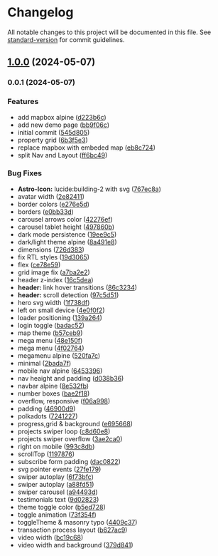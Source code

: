 # Changelog

All notable changes to this project will be documented in this file. See [standard-version](https://github.com/conventional-changelog/standard-version) for commit guidelines.

## [1.0.0](https://github.com/cssninjaStudio/masonry/compare/v0.0.1...v1.0.0) (2024-05-07)

### 0.0.1 (2024-05-07)


### Features

* add mapbox alpine ([d223b6c](https://github.com/cssninjaStudio/masonry/commit/d223b6c70827e32bb6415eb23c5cebcfa9d79055))
* add new demo page ([bb9f06c](https://github.com/cssninjaStudio/masonry/commit/bb9f06c3f0e0a423145324fa17db09f22c8b14b9))
* initial commit ([545d805](https://github.com/cssninjaStudio/masonry/commit/545d805e8df86ff733caf321b06f8f474451bc1b))
* property grid ([6b3f5e3](https://github.com/cssninjaStudio/masonry/commit/6b3f5e376af4a6b95d378b1eb17e0b6faa93e2bd))
* replace mapbox with embeded map ([eb8c724](https://github.com/cssninjaStudio/masonry/commit/eb8c724726d8b4022944557699d2a5d5fc040772))
* split Nav and Layout ([ff6bc49](https://github.com/cssninjaStudio/masonry/commit/ff6bc498729947a14958543b3ebe19b2d6a0c8cd))


### Bug Fixes

* **Astro-Icon:** lucide:building-2 with svg ([767ec8a](https://github.com/cssninjaStudio/masonry/commit/767ec8acfcf9f02a32d8a9c5fabbd64694f2ef08))
* avatar width ([2e82411](https://github.com/cssninjaStudio/masonry/commit/2e824116f433841ab8dfe68be839a75e1a7083b0))
* border colors ([e276e5d](https://github.com/cssninjaStudio/masonry/commit/e276e5da9c023a637d012bfb26b944fbc5ae174d))
* borders ([e0bb33d](https://github.com/cssninjaStudio/masonry/commit/e0bb33d869a46f1ef4248f814279ddf0493f07a6))
* carousel arrows color ([42276ef](https://github.com/cssninjaStudio/masonry/commit/42276ef75d4a33ca9d960b89d2cad3299bde9ab9))
* carousel tablet height ([497860b](https://github.com/cssninjaStudio/masonry/commit/497860b1eb3158b437d741bf4d557ff553d43fc2))
* dark mode persistence ([19ee9c5](https://github.com/cssninjaStudio/masonry/commit/19ee9c5d63da4c18a49c77dc8e4018323acb28f3))
* dark/light theme alpine ([8a491e8](https://github.com/cssninjaStudio/masonry/commit/8a491e832c8086ee87e30ca4eb1e5f6f9a80e9e2))
* dimensions ([726d383](https://github.com/cssninjaStudio/masonry/commit/726d383f52280e2f3b51dc27acf2700d4757a893))
* fix RTL styles ([19d3065](https://github.com/cssninjaStudio/masonry/commit/19d3065ceae5d1956a7ca9cfb2411553cd9a7315))
* flex ([ce78e59](https://github.com/cssninjaStudio/masonry/commit/ce78e59029eff10083c7d17c8dd53f6ebffffee4))
* grid image fix ([a7ba2e2](https://github.com/cssninjaStudio/masonry/commit/a7ba2e2ba395f0695573f7692645c8540f939d63))
* header z-index ([16c5dea](https://github.com/cssninjaStudio/masonry/commit/16c5dead6f4516c22d0d7cd2ec3491d5953b5cdc))
* **header:** link hover transitions ([86c3234](https://github.com/cssninjaStudio/masonry/commit/86c3234f411fbe0b62b2f6847d7129dca761a491))
* **header:** scroll detection ([97c5d51](https://github.com/cssninjaStudio/masonry/commit/97c5d519b9dc3f010f427eb69a2e7eebce47b1dc))
* hero svg width ([1f738df](https://github.com/cssninjaStudio/masonry/commit/1f738df5a678ba791b403c80265bdc142807c64d))
* left on small device ([4e0f0f2](https://github.com/cssninjaStudio/masonry/commit/4e0f0f25ec24b4bc4b5ab680b882d7410cec3ba6))
* loader positioning ([139a264](https://github.com/cssninjaStudio/masonry/commit/139a26427db9fdb6b64d98bacadc5b237c0db2d6))
* login toggle ([badac52](https://github.com/cssninjaStudio/masonry/commit/badac523391cb0d6434ff24100b30a04f96a079c))
* map theme ([b57ceb9](https://github.com/cssninjaStudio/masonry/commit/b57ceb9d464199aa306aaeb1eaf5435374ab21f5))
* mega menu ([48e150f](https://github.com/cssninjaStudio/masonry/commit/48e150ffa656dae3e826618c74f4e6c6024b489e))
* mega menu ([4f02764](https://github.com/cssninjaStudio/masonry/commit/4f0276465d5c01a29273a47e8dd5613503195555))
* megamenu alpine ([520fa7c](https://github.com/cssninjaStudio/masonry/commit/520fa7cdaf31c9ef88cd1c3892c0d41712925c11))
* minimal ([2bada7f](https://github.com/cssninjaStudio/masonry/commit/2bada7fabecdb9872ca3eb93e5973111e349df53))
* mobile nav alpine ([6453396](https://github.com/cssninjaStudio/masonry/commit/64533968a34cfde9a4c79c11789c0dfaa8e918ba))
* nav heaight and padding ([d038b36](https://github.com/cssninjaStudio/masonry/commit/d038b36ddfc08fa70410a03bcfd6a578ef693c9e))
* navbar alpine ([8e532fb](https://github.com/cssninjaStudio/masonry/commit/8e532fb8339829a1e5614e53f3db9288240f36a2))
* number boxes ([bae2f18](https://github.com/cssninjaStudio/masonry/commit/bae2f18ea219e8101f41ab388402ddbba91182c6))
* overflow, responsive ([f06a998](https://github.com/cssninjaStudio/masonry/commit/f06a998fbed9c915f3df72cb4ab458a6b7a28616))
* padding ([46900d9](https://github.com/cssninjaStudio/masonry/commit/46900d98796b889af9cff28bc6ee251d6bc0d4ee))
* polkadots ([7241227](https://github.com/cssninjaStudio/masonry/commit/724122768283a1ee95a100e07226c5bae176156f))
* progress,grid & background ([e695668](https://github.com/cssninjaStudio/masonry/commit/e695668585d4040653a9d9c13df3c2d7db365455))
* projects swiper loop ([c8d60e8](https://github.com/cssninjaStudio/masonry/commit/c8d60e81993a28a259419ef9af8d3b56f2a8f36d))
* projects swiper overflow ([3ae2ca0](https://github.com/cssninjaStudio/masonry/commit/3ae2ca053b4d843ea1dfce609ed2207ee7b94ce7))
* right on mobile ([993c8db](https://github.com/cssninjaStudio/masonry/commit/993c8db9b85bec348277586aa836754a771e74b5))
* scrollTop ([1197876](https://github.com/cssninjaStudio/masonry/commit/1197876f7c5f80ddca571108e8c7ac91fc354e03))
* subscribe form padding ([dac0822](https://github.com/cssninjaStudio/masonry/commit/dac0822cdf377bb3abf7b298ecc70ba1397e609c))
* svg pointer events ([27fe179](https://github.com/cssninjaStudio/masonry/commit/27fe179761dd6f0f6ddad8589920fc19d296c40b))
* swiper autoplay ([6f73bfc](https://github.com/cssninjaStudio/masonry/commit/6f73bfc29d2fba827085287298a9d1f4507eb273))
* swiper autoplay ([a88fd51](https://github.com/cssninjaStudio/masonry/commit/a88fd51582dbb172ddf555c0278bacd2a51f1a9d))
* swiper carousel ([a94493d](https://github.com/cssninjaStudio/masonry/commit/a94493df176038effa304e414c9d4830d2eae890))
* testimonials text ([9d02823](https://github.com/cssninjaStudio/masonry/commit/9d02823c7ae936ba69f408f6b6caad9359501316))
* theme toggle color ([b5ed728](https://github.com/cssninjaStudio/masonry/commit/b5ed72820d306330521afc7e4e39479b082bfd87))
* toggle animation ([73f354f](https://github.com/cssninjaStudio/masonry/commit/73f354faa43b34d9f800147c41268f06e6e293cf))
* toggleTheme & masonry typo ([4409c37](https://github.com/cssninjaStudio/masonry/commit/4409c3765761353d137188ff15ecaafe8a25de48))
* transaction process layout ([b627ac9](https://github.com/cssninjaStudio/masonry/commit/b627ac91f8d9da075584ceb411d988ae6ba87181))
* video width ([bc19c68](https://github.com/cssninjaStudio/masonry/commit/bc19c686303424a3f2d1f6c0e85f037ce0cf4595))
* video width and background ([379d841](https://github.com/cssninjaStudio/masonry/commit/379d84122de12435e5ab7d93a6d825c1f8ec5dc0))
